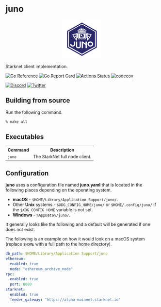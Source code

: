# juno

<div align="center"><img width="128" src="./docs/static/img/juno_rounded.png"></div>

Starknet client implementation.

[![Go Reference](https://pkg.go.dev/badge/github.com/NethermindEth/juno.svg)](https://pkg.go.dev/github.com/NethermindEth/juno) [![Go Report Card](https://goreportcard.com/badge/github.com/NethermindEth/juno)](https://goreportcard.com/report/github.com/NethermindEth/juno) [![Actions Status](https://github.com/NethermindEth/juno/actions/workflows/juno-build.yml/badge.svg)](https://github.com/NethermindEth/juno/actions) [![codecov](https://codecov.io/gh/NethermindEth/juno/branch/main/graph/badge.svg)](https://codecov.io/gh/NethermindEth/juno)

[![Discord](https://img.shields.io/badge/Discord-5865F2?style=for-the-badge&logo=discord&logoColor=white)](https://discord.gg/TcHbSZ9ATd)
[![Twitter](https://img.shields.io/badge/Twitter-1DA1F2?style=for-the-badge&logo=twitter&logoColor=white)](https://twitter.com/nethermindeth?s=20&t=xLC_xrid_f17DJqdJ2EZnA)

## Building from source

Run the following command.

```sh
% make all
```

## Executables

<table>
  <tr><th>Command</th><th>Description</th></tr>
  <tr>
    <td><code>juno</code></td>
    <td>The StarkNet full node client.</td>
  <tr>
</table>

## Configuration

**juno** uses a configuration file named **juno.yaml** that is located in the following places depending on the
operating system.

- **macOS** - `$HOME/Library/Application Support/juno/`.
- Other **Unix** systems - `$XDG_CONFIG_HOME/juno/` or `$HOME/.config/juno/` if the `$XDG_CONFIG_HOME` variable is not
  set.
- **Windows** - `%AppData%/juno/`.

It generally looks like the following and a default will be generated if one does not exist.

The following is an example on how it would look on a macOS system (replace `$HOME` with a full path to the home
directory).

```yaml
db_path: $HOME/Library/Application Support/juno
ethereum:
  enabled: true
  node: "ethereum_archive_node"
rpc:
  enabled: true
  port: 8080
starknet:
  enabled: true
  feeder_gateway: "https://alpha-mainnet.starknet.io"
```